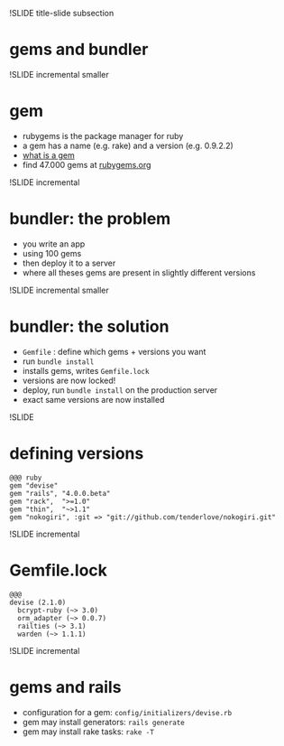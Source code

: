 !SLIDE title-slide subsection

# gems and bundler


!SLIDE incremental smaller

# gem

* rubygems is the package manager for ruby
* a gem has a name  (e.g. rake) and a version (e.g. 0.9.2.2)
* [what is a gem](http://docs.rubygems.org/read/chapter/24)
* find 47.000 gems at [rubygems.org](http://rubygems.org/)


!SLIDE incremental

# bundler: the problem

* you write an app
* using 100 gems
* then deploy it to a server
* where all theses gems are present in slightly different versions



!SLIDE incremental smaller

# bundler: the solution

* `Gemfile` : define which gems + versions you want
* run `bundle install`
* installs gems, writes `Gemfile.lock`
* versions are now locked!
* deploy, run `bundle install` on the production server
* exact same versions are now installed


!SLIDE 

# defining versions

    @@@ ruby
    gem "devise"
    gem "rails", "4.0.0.beta"
    gem "rack",  ">=1.0"
    gem "thin",  "~>1.1"
    gem "nokogiri", :git => "git://github.com/tenderlove/nokogiri.git"

!SLIDE incremental

# Gemfile.lock

    @@@
    devise (2.1.0)
      bcrypt-ruby (~> 3.0)
      orm_adapter (~> 0.0.7)
      railties (~> 3.1)
      warden (~> 1.1.1)


!SLIDE incremental

# gems and rails

* configuration for a gem: `config/initializers/devise.rb`
* gem may install generators: `rails generate`
* gem may install rake tasks: `rake -T`

